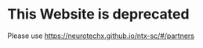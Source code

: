<!---
---
layout: page-fullwidth
show_meta: false
title: "Partners"
teaser: "Awesome partners supporting neurotech innovation!"
permalink: "/partners/"
header: no
---
--->

# This Website is deprecated

Please use <https://neurotechx.github.io/ntx-sc/#/partners>

<!-- 


<div class="contributor" markdown="1">

## 2021-2022 Main Partner

| --- | --- | --- |
| | [![BranchOut]({{ site.url }}{{ site.baseurl }}/images/partners/BranchOut.png "Branch Out Foundation")](https://www.branchoutfoundation.com/) | | 
| | Branch Out Foundation | | 


## 2021-2022 Influencers

| --- | --- | --- |
| | [![Neuralink]({{ site.url }}{{ site.baseurl }}/images/partners/Neuralink.png "Neuralink")](https://neuralink.com/) | | 
| | Neuralink | | 

--- | --- | ---
[![OpenBCI]({{ site.url }}{{ site.baseurl }}/images/partners/OpenBCI.png "OpenBCI")](http://www.openbci.com) | [![Cognixion]({{ site.url }}{{ site.baseurl }}/images/partners/Cognixion.png "Cognixion")](https://www.cognixion.com/) | [![Neurable]({{ site.url }}{{ site.baseurl }}/images/partners/Neurable.png "Neurable")](https://neurable.com/)
OpenBCI | Cognixion | Neurable


## 2021-2022 Supporters

| --- | --- | --- |
| [![gtec]({{ site.url }}{{ site.baseurl }}/images/partners/gtec.png "gtec")](https://www.gtec.at/) |  | [![BrainProducts]({{ site.url }}{{ site.baseurl }}/images/partners/BrainProducts.gif "gtec")](https://www.brainproducts.com/) | 
| gtec |  | BrainProducts |



## Previous Sponsors

We wouldn't be where we are without the support of these awesome companies supporting NeuroTechX and our Student Clubs Initiative!

[InteraXon](http://choosemuse.com/) | [Eno (Mindset)](https://enophone.com/) | [Myndlift](https://www.myndlift.com/) | [Neurosky] (http://www.neurosky.com) | [Emotiv](https://www.emotiv.com/) | [Puzzlebox](https://puzzlebox.io/) | [Melomind](https://www.melomind.com/)  | 

<br />
<br />

| --- | --- | --- |
| | [![NeuroTechX]({{ site.url }}{{ site.baseurl }}/images/partners/ntx_black_1500_NTX_6.png "NeuroTechX")](http://www.NeuroTechX.com) | |
| | NeuroTechX | | 
</div>

<br />
<br />
<p>
If you would like to support this amazing initiative and partner with us, please contact <strong>yannick [at] neurotechx.com</strong>
</p>

 -->
